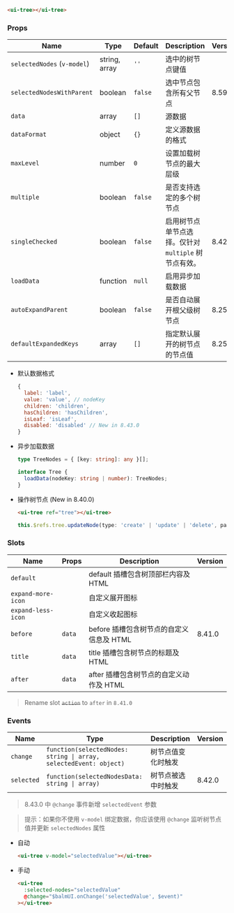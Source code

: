 ```html
<ui-tree></ui-tree>
```

### Props

| Name                        | Type          | Default | Description                                          | Version |
| --------------------------- | ------------- | ------- | ---------------------------------------------------- | ------- |
| `selectedNodes` (`v-model`) | string, array | `''`    | 选中的树节点键值                                     |         |
| `selectedNodesWithParent`   | boolean       | `false` | 选中节点包含所有父节点                               | 8.59.0  |
| `data`                      | array         | `[]`    | 源数据                                               |         |
| `dataFormat`                | object        | `{}`    | 定义源数据的格式                                     |         |
| `maxLevel`                  | number        | `0`     | 设置加载树节点的最大层级                             |         |
| `multiple`                  | boolean       | `false` | 是否支持选定的多个树节点                             |         |
| `singleChecked`             | boolean       | `false` | 启用树节点单节点选择。仅针对 `multiple` 树节点有效。 | 8.42.0  |
| `loadData`                  | function      | `null`  | 启用异步加载数据                                     |         |
| `autoExpandParent`          | boolean       | `false` | 是否自动展开根父级树节点                             | 8.25.0  |
| `defaultExpandedKeys`       | array         | `[]`    | 指定默认展开的树节点的节点值                         | 8.25.0  |

- 默认数据格式

  ```js
  {
    label: 'label',
    value: 'value', // nodeKey
    children: 'children',
    hasChildren: 'hasChildren',
    isLeaf: 'isLeaf',
    disabled: 'disabled' // New in 8.43.0
  }
  ```

- 异步加载数据

  ```ts
  type TreeNodes = { [key: string]: any }[];

  interface Tree {
    loadData(nodeKey: string | number): TreeNodes;
  }
  ```

- 操作树节点 (New in 8.40.0)

  ```html
  <ui-tree ref="tree"></ui-tree>
  ```

  ```ts
  this.$refs.tree.updateNode(type: 'create' | 'update' | 'delete', parentKey: string | number, nodeData: object)
  ```

### Slots

| Name               | Props  | Description                              | Version |
| ------------------ | ------ | ---------------------------------------- | ------- |
| `default`          |        | default 插槽包含树顶部栏内容及 HTML      |         |
| `expand-more-icon` |        | 自定义展开图标                           |         |
| `expand-less-icon` |        | 自定义收起图标                           |         |
| `before`           | `data` | before 插槽包含树节点的自定义信息及 HTML | 8.41.0  |
| `title`            | `data` | title 插槽包含树节点的标题及 HTML        |         |
| `after`            | `data` | after 插槽包含树节点的自定义动作及 HTML  |         |

> Rename slot <del>`action`</del> to `after` in `8.41.0`

### Events

| Name       | Type                                                              | Description        | Version |
| ---------- | ----------------------------------------------------------------- | ------------------ | ------- |
| `change`   | `function(selectedNodes: string \| array, selectedEvent: object)` | 树节点值变化时触发 |         |
| `selected` | `function(selectedNodesData: string \| array)`                    | 树节点被选中时触发 | 8.42.0  |

> 8.43.0 中 `@change` 事件新增 `selectedEvent` 参数

> 提示：如果你不使用 `v-model` 绑定数据，你应该使用 `@change` 监听树节点值并更新 `selectedNodes` 属性

- 自动

  ```html
  <ui-tree v-model="selectedValue"></ui-tree>
  ```

- 手动

  ```html
  <ui-tree
    :selected-nodes="selectedValue"
    @change="$balmUI.onChange('selectedValue', $event)"
  ></ui-tree>
  ```
